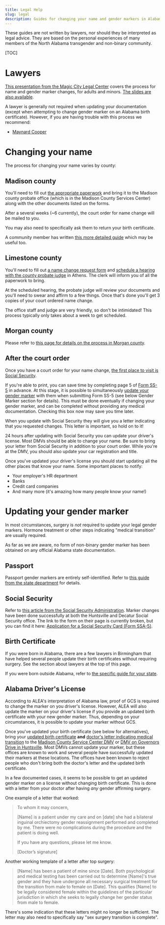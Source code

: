 ```yaml
---
title: Legal Help
slug: legal
description: Guides for changing your name and gender markers in Alabama
---
```


These guides are not written by lawyers, nor should they be interpreted as
legal advice. They are based on the personal experiences of many members of
the North Alabama transgender and non-binary community.

[TOC]

# Lawyers

[This presentation from the Magic City Legal Center][webinar] covers the
process for name and gender marker changes, for adults and minors. [The slides
are also available][slides].

A lawyer is generally not required when updating your documentation (except
when attempting to change gender marker on an Alabama birth certificate).
However, if you are having trouble with this process we recommend:

 - [Maynard Cooper][5]

# Changing your name

The process for changing your name varies by county:

## Madison county

You'll need to fill out [the appropriate paperwork][madison] and bring it to
the Madison county probate office (which is in the Madison County Services
Center) along with the other documents listed on the forms.

After a several weeks (~6 currently), the court order for name change will be mailed to you.

You may also need to specifically ask them to return your birth certificate.

A community member has written [this more detailed
guide](https://wiki.tris.fyi/FieldNotes/LegalName) which may be useful too.

## Limestone county

You'll need to fill out [a name change request form][limestone] and [schedule a
hearing with the county probate judge](tel:256-233-6427) in Athens. The clerk
will inform you of all the paperwork to bring.

At the scheduled hearing, the probate judge will review your documents and
you'll need to swear and affirm to a few things. Once that's done you'll get 3
copies of your court ordered name change.

The office staff and judge are very friendly, so don't be intimidated! This
process typically only takes about a week to get scheduled.

## Morgan county

Please refer to [this page for details on the process in Morgan county][morgan].

## After the court order

Once you have a court order for your name change, [the first place to visit is
Social Security][7]. 

If you're able to print, you can save time by completing page 5 of [Form SS-5][2]
in advance. At this stage, it is possible to simultaneously [update your gender marker][1] 
with them when submitting Form SS-5 (see below Gender Marker section for details).
This must be done eventually if changing your gender marker, 
and can be completed without providing any medical documentation. Checking 
this box now may save you time later.

When you update with Social Security they will give you a letter indicating that 
you requested changes. This letter is important, so hold on to it!

24 hours after updating with Social Security you can update your driver's
license. Most DMVs should be able to change your name. Be sure to bring your
letter from Social Security in addition to your court order. While you're at
the DMV, you should also update your car registration and title.

Once you've updated your driver's license you should start updating all the
other places that know your name. Some important places to notify:

 - Your employer's HR department
 - Banks
 - Credit card companies
 - And many more (it's amazing how many people know your name!)

# Updating your gender marker

In most circumstances, surgery is *not* required to update your legal gender
markers. Hormone treatment or other steps indicating "medical transition" are
usually required.

As far as we are aware, no form of non-binary gender marker has been obtained
on any official Alabama state documentation.

## Passport

Passport gender markers are entirely self-identified. Refer to [this guide from
the state department][passport] for details.

## Social Security

Refer to [this article from the Social Security Administration][1].
Marker changes have been done successfully at both the Huntsville and Decatur
Social Security office. The link to the form on their page is currently broken, 
but you can find it here: [Application for a Social Security Card (Form SSA-5)][2].

## Birth Certificate

If you were born in Alabama, there are a few lawyers in Birmingham that have
helped several people update their birth certificates without requiring
surgery. See the section about lawyers at the top of this page.

If you were born outside Alabama, refer to [the specific guide for your
state][3].

## Alabama Driver's License

According to ALEA's interpretation of Alabama law, proof of GCS is required to
change the marker on you driver's license. However, ALEA will also update the
marker on your driver's license if you provide an updated birth certificate
with your new gender marker. Thus, depending on your circumstances, it is
possible to update your marker without GCS.

Once you've updated your birth certificate (see below for alternatives), bring
your <u>updated birth certificate</u> **and** <u>doctor's letter indicating
medical transition</u> to the [Madison County Service Center DMV][6] or [DMV on
Governors Drive in Huntsville][4]. Most DMVs cannot update your marker, but
these offices are known to work and several people have successfully updated
their markers at these locations. The offices have been known to reject people
who don't bring both the doctor's letter and the updated birth certificate.

In a few documented cases, it seems to be possible to get an updated gender
marker on a license without changing birth certificate. This is done with a
letter from your doctor after having _any_ gender affirming surgery.

One example of a letter that worked:

> To whom it may concern, 
>
> [Name] is a patient under my care and on [date] she had a bilateral inguinal
> orchiectomy gender reassignment performed and completed by me. There were no
> complications during the procedure and the patient is doing well. 
>
> If you have any questions, please let me know. 
>
>[Doctor’s signature]

Another working template of a letter after top surgery:

> [Name] has been a patient of mine since [Date]. Both psychological and
> medical testing has been carried out to determine [Name]'s true gender and
> they have undergone all necessary surgical treatment for the transition from
> male to female on [Date]. This qualifies [Name] to be legally considered
> female within the guidelines of the particular jurisdiction in which she
> seeks to legally change her gender status from male to female.

There's some indication that these letters might no longer be sufficient. The
letter may also need to specifically say "sex surgery transition is complete".

[1]: https://www.ssa.gov/personal-record/change-sex-identification
[2]: https://www.ssa.gov/forms/ss-5.pdf
[3]: https://transequality.org/documents
[4]: https://goo.gl/maps/iBaCjcz4RJnewRVL7
[5]: https://www.maynardcooper.com/professionals/cynthia-g-lamar-hart/
[6]: https://maps.app.goo.gl/nAAoCg1HegpbiKtp7
[7]: https://www.ssa.gov/personal-record/change-name
[limestone]: https://eforms.com/images/2017/09/Alabama-Name-Change-Petition-Form-PS-12.pdf
[madison]: https://www.madisoncountyal.gov/departments/probate-judge/areas-of-service/name-changes
[morgan]: /pages/morgan-county.html
[magic-city]: mailto:sydney@birminghamaidsoutreach.org
[webinar]: https://www.youtube.com/watch?v=AUUpITEDx-o&t=301s
[slides]: /extra_static/mclc-slides-2021.pdf
[passport]: https://travel.state.gov/content/travel/en/passports/need-passport/selecting-your-gender-marker.html
